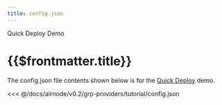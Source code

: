 ```yaml
---
title: config.json
---
```


<TitleSpan>Quick Deploy Demo</TitleSpan>

# {{$frontmatter.title}}

The config.json file contents shown below is for the [Quick Deploy](./) demo.

<<< @/docs/airnode/v0.2/grp-providers/tutorial/config.json
